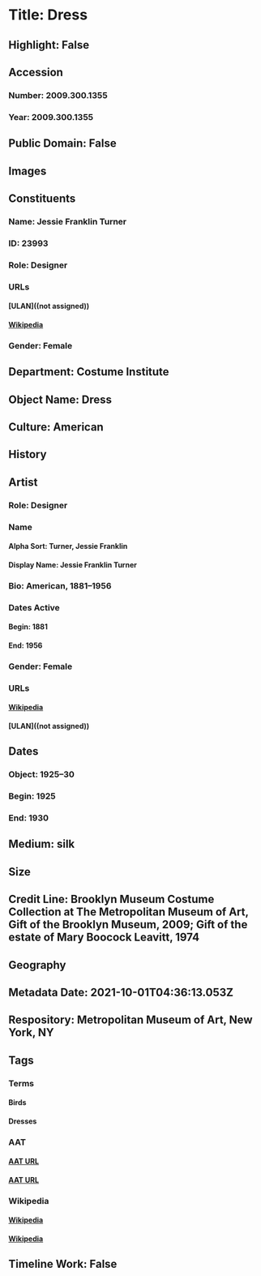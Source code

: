 # Title: Dress
## Highlight: False
## Accession
### Number: 2009.300.1355
### Year: 2009.300.1355
## Public Domain: False
## Images
## Constituents
### Name: Jessie Franklin Turner
### ID: 23993
### Role: Designer
### URLs
#### [ULAN]((not assigned))
#### [Wikipedia](https://www.wikidata.org/wiki/Q6187685)
### Gender: Female
## Department: Costume Institute
## Object Name: Dress
## Culture: American
## History
## Artist
### Role: Designer
### Name
#### Alpha Sort: Turner, Jessie Franklin
#### Display Name: Jessie Franklin Turner
### Bio: American, 1881–1956
### Dates Active
#### Begin: 1881
#### End: 1956
### Gender: Female
### URLs
#### [Wikipedia](https://www.wikidata.org/wiki/Q6187685)
#### [ULAN]((not assigned))
## Dates
### Object: 1925–30
### Begin: 1925
### End: 1930
## Medium: silk
## Size
## Credit Line: Brooklyn Museum Costume Collection at The Metropolitan Museum of Art, Gift of the Brooklyn Museum, 2009; Gift of the estate of Mary Boocock Leavitt, 1974
## Geography
## Metadata Date: 2021-10-01T04:36:13.053Z
## Respository: Metropolitan Museum of Art, New York, NY
## Tags
### Terms
#### Birds
#### Dresses
### AAT
#### [AAT URL](http://vocab.getty.edu/page/aat/300266506)
#### [AAT URL](http://vocab.getty.edu/page/aat/300046159)
### Wikipedia
#### [Wikipedia]()
#### [Wikipedia]()
## Timeline Work: False
